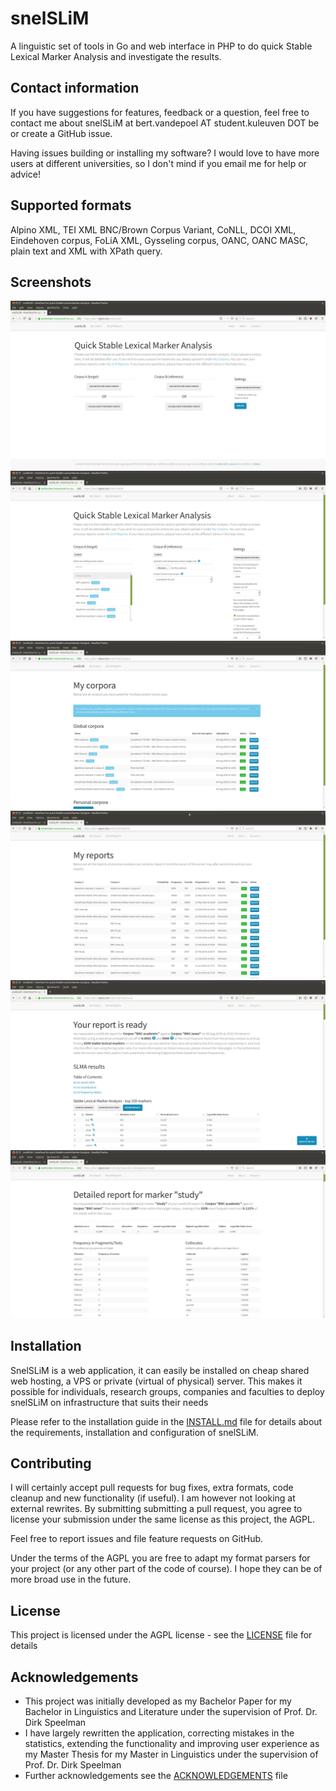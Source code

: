 # snelSLiM

A linguistic set of tools in Go and web interface in PHP to do quick Stable Lexical Marker Analysis and investigate the results.

## Contact information

If you have suggestions for features, feedback or a question, feel free to contact me about snelSLiM at bert.vandepoel AT student.kuleuven DOT be or create a GitHub issue.

Having issues building or installing my software? I would love to have more users at different universities, so I don't mind if you email me for help or advice!

## Supported formats

Alpino XML, TEI XML BNC/Brown Corpus Variant, CoNLL, DCOI XML, Eindehoven corpus, FoLiA XML, Gysseling corpus, OANC, OANC MASC, plain text and XML with XPath query.

## Screenshots

![screenshot main page](/screenshots/form.png?raw=true)
![screenshot main page with forms opened](/screenshots/formdetailed.png?raw=true)
![screenshot my corpora list](/screenshots/mycorpora.png?raw=true)
![screenshot my reports list](/screenshots/myreports.png?raw=true)
![screenshot report](/screenshots/report.png?raw=true)
![screenshot report: keyword details](/screenshots/markerdetail.png?raw=true)

## Installation

SnelSLiM is a web application, it can easily be installed on cheap shared web hosting, a VPS or private (virtual of physical) server. This makes it possible for individuals, research groups, companies and faculties to deploy snelSLiM on infrastructure that suits their needs

Please refer to the installation guide in the [INSTALL.md](INSTALL.md) file for details about the requirements, installation and configuration of snelSLiM.

## Contributing

I will certainly accept pull requests for bug fixes, extra formats, code cleanup and new functionality (if useful). I am however not looking at external rewrites. By submitting submitting a pull request, you agree to license your submission under the same license as this project, the AGPL.

Feel free to report issues and file feature requests on GitHub.

Under the terms of the AGPL you are free to adapt my format parsers for your project (or any other part of the code of course). I hope they can be of more broad use in the future. 

## License

This project is licensed under the AGPL license - see the [LICENSE](LICENSE) file for details

## Acknowledgements

* This project was initially developed as my Bachelor Paper for my Bachelor in Linguistics and Literature under the supervision of Prof. Dr. Dirk Speelman
* I have largely rewritten the application, correcting mistakes in the statistics, extending the functionality and improving user experience as my Master Thesis for my Master in Linguistics under the supervision of Prof. Dr. Dirk Speelman
* Further acknowledgements see the [ACKNOWLEDGEMENTS](ACKNOWLEDGEMENTS) file

